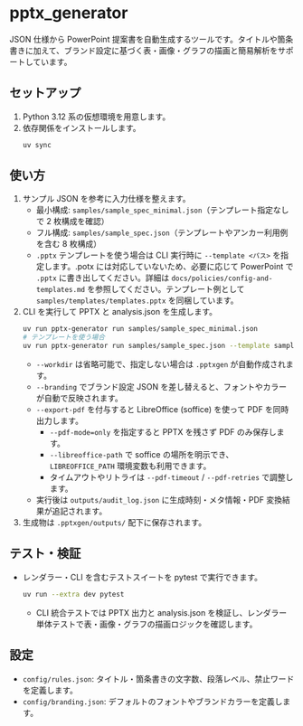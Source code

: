 # pptx_generator

JSON 仕様から PowerPoint 提案書を自動生成するツールです。タイトルや箇条書きに加えて、ブランド設定に基づく表・画像・グラフの描画と簡易解析をサポートしています。

## セットアップ
1. Python 3.12 系の仮想環境を用意します。
2. 依存関係をインストールします。
   ```bash
   uv sync
   ```

## 使い方
1. サンプル JSON を参考に入力仕様を整えます。
   - 最小構成: `samples/sample_spec_minimal.json`（テンプレート指定なしで 2 枚構成を確認）
   - フル構成: `samples/sample_spec.json`（テンプレートやアンカー利用例を含む 8 枚構成）
   - `.pptx` テンプレートを使う場合は CLI 実行時に `--template <パス>` を指定します。.potx には対応していないため、必要に応じて PowerPoint で `.pptx` に書き出してください。詳細は `docs/policies/config-and-templates.md` を参照してください。テンプレート例として `samples/templates/templates.pptx` を同梱しています。
2. CLI を実行して PPTX と analysis.json を生成します。
   ```bash
   uv run pptx-generator run samples/sample_spec_minimal.json
   # テンプレートを使う場合
   uv run pptx-generator run samples/sample_spec.json --template samples/templates/templates.pptx
   ```
   - `--workdir` は省略可能で、指定しない場合は `.pptxgen` が自動作成されます。
   - `--branding` でブランド設定 JSON を差し替えると、フォントやカラーが自動で反映されます。
   - `--export-pdf` を付与すると LibreOffice (soffice) を使って PDF を同時出力します。
     - `--pdf-mode=only` を指定すると PPTX を残さず PDF のみ保存します。
     - `--libreoffice-path` で soffice の場所を明示でき、`LIBREOFFICE_PATH` 環境変数も利用できます。
     - タイムアウトやリトライは `--pdf-timeout` / `--pdf-retries` で調整します。
    - 実行後は `outputs/audit_log.json` に生成時刻・メタ情報・PDF 変換結果が追記されます。
3. 生成物は `.pptxgen/outputs/` 配下に保存されます。

## テスト・検証
- レンダラー・CLI を含むテストスイートを pytest で実行できます。
  ```bash
  uv run --extra dev pytest
  ```
  - CLI 統合テストでは PPTX 出力と analysis.json を検証し、レンダラー単体テストで表・画像・グラフの描画ロジックを確認します。

## 設定
- `config/rules.json`: タイトル・箇条書きの文字数、段落レベル、禁止ワードを定義します。
- `config/branding.json`: デフォルトのフォントやブランドカラーを定義します。
